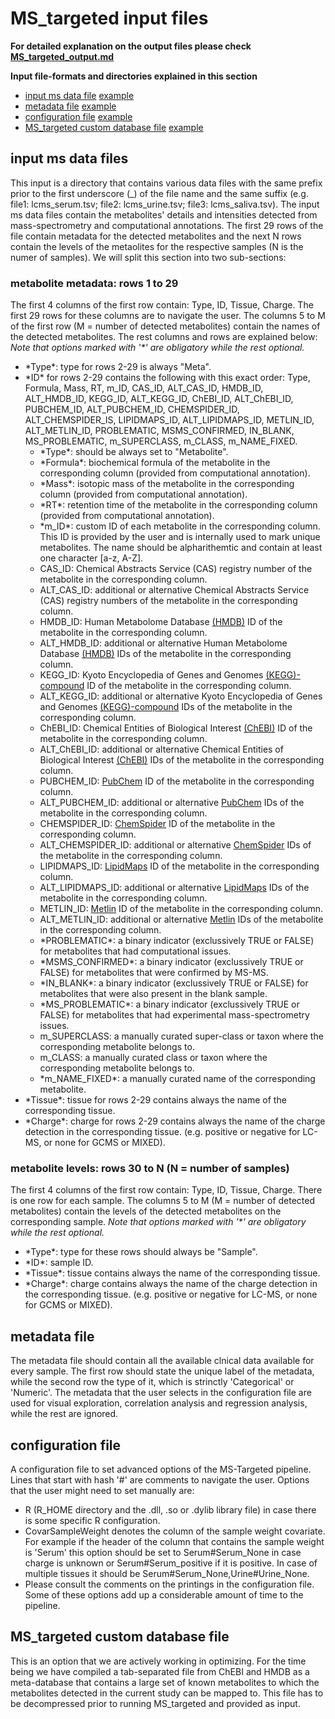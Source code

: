 # MS_targeted input files

**For detailed explanation on the output files please check [MS_targeted_output.md](MS_targeted_output.md)**

**Input file-formats and directories explained in this section**
- [input ms data file](MS_targeted_input.md#input-ms-data-file) [example](MS_targeted/sample_data/input_ms/gcms_adams_plasma.tsv
)
- [metadata file](MS_targeted_input.md#metadata-file) [example](MS_targeted/sample_data/metadata/gcms_fiehn_metadata.tsv
)
- [configuration file](MS_targeted_input.md#configuration-file) [example](MS_targeted/sample_data/conf/MS_targeted.conf
)
- [MS_targeted custom database file](MS_targeted_input.md#ms_targeted-custom-database-file) [example](MS_targeted/sample_data/db/20171204_metabolites_db.tsv.zip
)

## input ms data files
This input is a directory that contains various data files with the same prefix prior to the first underscore (_) of the file name and the same suffix (e.g. file1: lcms_serum.tsv; file2: lcms_urine.tsv; file3: lcms_saliva.tsv). The input ms data files contain the metabolites' details and intensities detected from mass-spectrometry and computational annotations. The first 29 rows of the file contain metadata for the detected metabolites and the next N rows contain the levels of the metaolites for the respective samples (N is the numer of samples). We will split this section into two sub-sections:

### metabolite metadata: rows 1 to 29
The first 4 columns of the first row contain: Type, ID, Tissue, Charge. The first 29 rows for these columns are to navigate the user. The columns 5 to M of the first row (M = number of detected metabolites) contain the names of the detected metabolites. The rest columns and rows are explained below:
*Note that options marked with '\*' are obligatory while the rest optional.*
- \*Type\*: type for rows 2-29 is always "Meta".
- \*ID\* for rows 2-29 contains the following with this exact order: Type, Formula, Mass, RT, m_ID, CAS_ID, ALT_CAS_ID, HMDB_ID, ALT_HMDB_ID, KEGG_ID, ALT_KEGG_ID, ChEBI_ID, ALT_ChEBI_ID, PUBCHEM_ID, ALT_PUBCHEM_ID, CHEMSPIDER_ID, ALT_CHEMSPIDER_IS, LIPIDMAPS_ID, ALT_LIPIDMAPS_ID, METLIN_ID, ALT_METLIN_ID, PROBLEMATIC, MSMS_CONFIRMED, IN_BLANK, MS_PROBLEMATIC, m_SUPERCLASS, m_CLASS, m_NAME_FIXED.
  - \*Type\*: should be always set to "Metabolite".
  - \*Formula\*: biochemical formula of the metabolite in the corresponding column (provided from computational annotation).
  - \*Mass\*: isotopic mass of the metabolite in the corresponding column (provided from computational annotation).
  - \*RT\*: retention time of the metabolite in the corresponding column (provided from computational annotation).
  - \*m_ID\*: custom ID of each metabolite in the corresponding column. This ID is provided by the user and is internally used to mark unique metabolites. The name should be alpharithemtic and contain at least one character [a-z, A-Z].
  - CAS_ID: Chemical Abstracts Service (CAS) registry number of the metabolite in the corresponding column.
  - ALT_CAS_ID: additional or alternative Chemical Abstracts Service (CAS) registry numbers of the metabolite in the corresponding column.
  - HMDB_ID: Human Metabolome Database [(HMDB)](http://www.hmdb.ca/) ID of the metabolite in the corresponding column.
  - ALT_HMDB_ID: additional or alternative Human Metabolome Database [(HMDB)](http://www.hmdb.ca/) IDs of the metabolite in the corresponding column.
  - KEGG_ID: Kyoto Encyclopedia of Genes and Genomes [(KEGG)-compound](https://www.kegg.jp/kegg/compound/) ID of the metabolite in the corresponding column.
  - ALT_KEGG_ID: additional or alternative Kyoto Encyclopedia of Genes and Genomes [(KEGG)-compound](https://www.kegg.jp/kegg/compound/) IDs of the metabolite in the corresponding column.
  - ChEBI_ID: Chemical Entities of Biological Interest [(ChEBI)](https://www.ebi.ac.uk/chebi/) ID of the metabolite in the corresponding column.
  - ALT_ChEBI_ID: additional or alternative Chemical Entities of Biological Interest [(ChEBI)](https://www.ebi.ac.uk/chebi/) IDs of the metabolite in the corresponding column.
  - PUBCHEM_ID: [PubChem](https://pubchem.ncbi.nlm.nih.gov/) ID of the metabolite in the corresponding column.
  - ALT_PUBCHEM_ID: additional or alternative [PubChem](https://pubchem.ncbi.nlm.nih.gov/) IDs of the metabolite in the corresponding column.
  - CHEMSPIDER_ID: [ChemSpider](http://www.chemspider.com/) ID of the metabolite in the corresponding column.
  - ALT_CHEMSPIDER_ID: additional or alternative [ChemSpider](http://www.chemspider.com/) IDs of the metabolite in the corresponding column.
  - LIPIDMAPS_ID: [LipidMaps](https://www.lipidmaps.org/) ID of the metabolite in the corresponding column.
  - ALT_LIPIDMAPS_ID: additional or alternative [LipidMaps](https://www.lipidmaps.org/) IDs of the metabolite in the corresponding column.
  - METLIN_ID: [Metlin](https://metlin.scripps.edu/landing_page.php?pgcontent=mainPage) ID of the metabolite in the corresponding column.
  - ALT_METLIN_ID: additional or alternative [Metlin](https://metlin.scripps.edu/landing_page.php?pgcontent=mainPage) IDs of the metabolite in the corresponding column.
  - \*PROBLEMATIC\*: a binary indicator (exclussively TRUE or FALSE) for metabolites that had computational issues.
  - \*MSMS_CONFIRMED\*: a binary indicator (exclussively TRUE or FALSE) for metabolites that were confirmed by MS-MS.
  - \*IN_BLANK\*: a binary indicator (exclussively TRUE or FALSE) for metabolites that were also present in the blank sample.
  - \*MS_PROBLEMATIC\*: a binary indicator (exclussively TRUE or FALSE) for metabolites that had experimental mass-spectrometry issues.
  - m_SUPERCLASS: a manually curated super-class or taxon where the corresponding metabolite belongs to.
  - m_CLASS: a manually curated class or taxon where the corresponding metabolite belongs to.
  - \*m_NAME_FIXED\*: a manually curated name of the corresponding metabolite.
- \*Tissue\*: tissue for rows 2-29 contains always the name of the corresponding tissue.
- \*Charge\*: charge for rows 2-29 contains always the name of the charge detection in the corresponding tissue. (e.g. positive or negative for LC-MS, or none for GCMS or MIXED).

### metabolite levels: rows 30 to N (N = number of samples)
The first 4 columns of the first row contain: Type, ID, Tissue, Charge. There is one row for each sample. The columns 5 to M (M = number of detected metabolites) contain the levels of the detected metabolites on the corresponding sample. *Note that options marked with '\*' are obligatory while the rest optional.*
- \*Type\*: type for these rows should always be "Sample".
- \*ID\*: sample ID.
- \*Tissue\*: tissue contains always the name of the corresponding tissue.
- \*Charge\*: charge contains always the name of the charge detection in the corresponding tissue. (e.g. positive or negative for LC-MS, or none for GCMS or MIXED).

## metadata file
The metadata file should contain all the available clnical data available for every sample. The first row should state the unique label of the metadata, while the second row the type of it, which is strinctly 'Categorical' or 'Numeric'. The metadata that the user selects in the configuration file are used for visual exploration, correlation analysis and regression analysis, while the rest are ignored.
  
## configuration file
A configuration file to set advanced options of the MS-Targeted pipeline. Lines that start with hash '#' are comments to navigate the user. Options that the user might need to set manually are:
- R (R_HOME directory and the .dll, .so or .dylib library file) in case there is some specific R configuration.
- CovarSampleWeight denotes the column of the sample weight covariate. For example if the header of the column that contains the sample weight is 'Serum' this option should be set to Serum#Serum_None in case charge is unknown or Serum#Serum_positive if it is positive. In case of multiple tissues it should be Serum#Serum_None,Urine#Urine_None.
- Please consult the comments on the printings in the configuration file. Some of these options add up a considerable amount of time to the pipeline.

## MS_targeted custom database file
This is an option that we are actively working in optimizing. For the time being we have compiled a tab-separated file from ChEBI and HMDB as a meta-database that contains a large set of known metabolites to which the metabolites detected in the current study can be mapped to. This file has to be decompressed prior to running MS_targeted and provided as input.
